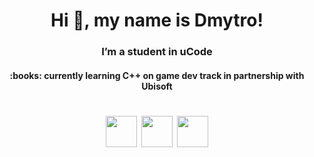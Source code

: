 <h1 align="center">Hi 👋, my name is Dmytro! 
<h3 align="center"> I’m a student in uCode
<h4 align="center"> :books: currently learning C++ on game dev track in partnership with Ubisoft
<!-- <h4 align="center"> :mag: looking for a trainee position -->
  
<h1 align="center">
<p align="center">
  <a href="mailto:dmitriy.vasilenko@gmail.com"><img src='https://www.flaticon.com/svg/static/icons/svg/561/561127.svg' height='50px'/></a>  
  <a href="https://www.facebook.com/dmitriy.vasilenko.35"><img src='https://cdn.icon-icons.com/icons2/790/PNG/512/fb_icon-icons.com_65434.png' height='50px'/></a>  
  <a href="https://t.me/dufrane"><img src='https://www.flaticon.com/svg/static/icons/svg/2111/2111812.svg' height='50px'/></a>
</p>



###



